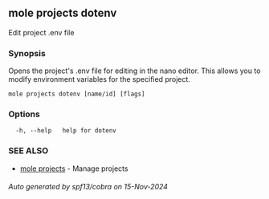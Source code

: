 ## mole projects dotenv

Edit project .env file

### Synopsis

Opens the project's .env file for editing in the nano editor. 
This allows you to modify environment variables for the specified project.

```
mole projects dotenv [name/id] [flags]
```

### Options

```
  -h, --help   help for dotenv
```

### SEE ALSO

* [mole projects](mole_projects.md)	 - Manage projects

###### Auto generated by spf13/cobra on 15-Nov-2024

